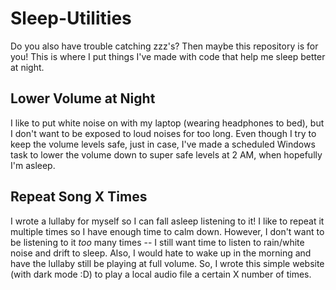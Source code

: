 # Sleep-Utilities
Do you also have trouble catching zzz's? Then maybe this repository is for you! This is where I put things I've made with code that help me sleep better at night. 

## Lower Volume at Night
I like to put white noise on with my laptop (wearing headphones to bed), but I don't want to be exposed to loud noises for too long. Even though I try to keep the volume levels safe, just in case, I've made a scheduled Windows task to lower the volume down to super safe levels at 2 AM, when hopefully I'm asleep. 

## Repeat Song X Times
I wrote a lullaby for myself so I can fall asleep listening to it! I like to repeat it multiple times so I have enough time to calm down. However, I don't want to be listening to it *too* many times -- I still want time to listen to rain/white noise and drift to sleep. Also, I would hate to wake up in the morning and have the lullaby still be playing at full volume. So, I wrote this simple website (with dark mode :D) to play a local audio file a certain X number of times. 